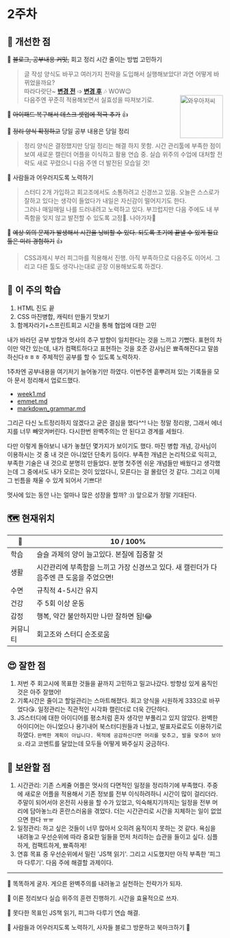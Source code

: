 # 2주차
## 🤡 개선한 점 

🚩 ~~블로그, 공부내용 커밋,~~ 회고 정리 시간 줄이는 방법 고민하기

> 글 작성 양식도 바꾸고 여러가지 전략을 도입해서 실행해보았다! 과연 어떻게 바뀌었을까요?<br>
> 따라다랏단~ **[변경 전](https://itsowavy.tistory.com/71)** ➩ **[변경 후](https://itsowavy.tistory.com/80)** 🎶 WOW😉<br> <img src="https://img1.daumcdn.net/thumb/R1280x0/?scode=mtistory2&fname=https%3A%2F%2Fblog.kakaocdn.net%2Fdn%2FbJvfKL%2FbtrLTBzQaRV%2F7EJZcSSqRpphZm7i9Bzsu0%2Fimg.png" style="float: right; width: 100px;" title="와우아저씨">
> 다음주엔 꾸준히 적용해보면서 실효성을 따져보기로.

🚩 ~~아이패드 복구해서 데스크 셋업에 적극 추가~~ 👍

🚩 ~~정리 양식 확정하고~~ 당일 공부 내용은 당일 정리

> 정리 양식은 결정했지만 당일 정리는 해결 하지 못함. 시간 관리툴에 부족한 점이 보여 새로운 캘린더 어플을 이식하고 활용 연습 중. 실습 위주의 수업에 대처할 전략도 새로 꾸렸으니 다음 주엔 더 발전된 모습일 것!

🚩 사람들과 어우러지도록 노력하기

>스터디 2개 가입하고 회고조에서도 소통하려고 신경쓰고 있음. 오늘은 스스로가 잘하고 있다는 생각이 들었다가 내일은 자신감이 떨어지기도 한다.<br> 그러나 매일매일 나를 드러내려고 노력하고 있다. 부끄럽지만 다음 주에도 내 부족함을 잊지 않고 발전할 수 있도록 고정📌. 나아가자👣

🚩 ~~예상 외의 문제가 발생해서 시간을 낭비할 수 있다. 되도록 초기에 끝낼 수 있게 필요 툴은 미리 경험하기~~ 👍

> CSS과제시 부러 피그마를 적용해서 진행. 아직 부족하므로 다음주도 이어서. 그리고 다른 툴도 생각나는대로 곧장 이용해보도록 하겠다.

## 📓 이 주의 학습

1. HTML 진도 끝
2. CSS 마진병합, 캐릭터 만들기 맛보기
3. 함께자라기+스프린트회고 시간을 통해 협업에 대한 고민

내가 바라던 공부 방향과 멋사의 추구 방향이 일치한다는 것을 느끼고 기뻤다. 표현의 차이만 약간 있는데, 내가 컴팩트하다고 표현하는 것을 호준 강사님은 뾰족해진다고 말씀하신다ㅎㅎㅎ 주체적인 공부를 할 수 있도록 노력하자.

1주차엔 공부내용을 여기저기 늘어놓기만 하였다. 이번주엔 흩뿌려져 있는 기록들을 모아 문서 정리해서 업로드했다.
* [week1.md](https://github.com/itso-wavy/babyLion/blob/main/week1.md) 
* [emmet.md](https://github.com/itso-wavy/babyLion/blob/main/week1@emmet.md)
* [markdown_grammar.md](https://github.com/itso-wavy/babyLion/blob/main/week1@markdown_grammar.md)

그리곤 다신 노트정리하지 않겠다고 굳은 결심을 했다^^! 나는 정말 정리왕, 그래서 에너지를 너무 빼앗겨버린다. 다시한번 완벽주의는 안 된다고 경계를 세웠다. 

다만 이렇게 돌아보니 내가 놓쳤던 몇가지가 보이기도 했다. 마진 병합 개념, 강사님이 이용하시는 것 중 내 것은 아니었던 단축키 등이다. 부족한 개념은 논리적으로 익히고, 부족한 기술은 내 것으로 분명히 만들었다. 분명 첫주엔 쉬운 개념들만 배웠다고 생각했는데 그 중에서도 내가 모르는 것이 있었다니, 모른다는 걸 몰랐던 것 같다. 그리고 이제 그 빈틈을 채울 수 있게 되어서 기쁘다! 

멋사에 있는 동안 나는 얼마나 많은 성장을 할까? :)) 앞으로가 정말 기대된다.

## 🗺️ 현재위치

 🐾 |10 / 100%
--  |--
학습| 슬슬 과제의 양이 늘고있다. 본질에 집중할 것
생활| 시간관리에 부족함을 느끼고 가장 신경쓰고 있다. 새 캘린더가 다음주엔 큰 도움을 주었으면!
수면| 규칙적 4-5시간 유지
건강| 주 5회 이상 운동
감정| 행복, 약간 불안하지만 나만 잘하면 됨!😂
커뮤니티| 회고조와 스터디 순조로움
  
## 😍 잘한 점

1. 저번 주 회고시에 목표한 것들을 끝까지 고민하고 밀고나갔다. 방향성 있게 움직인 것은 아주 잘했어!
2. 기록시간은 줄이고 할일관리는 스마트해졌다. 회고 양식을 시원하게 333으로 바꾸었다😘. 일정관리는 직관적인 시각화 캘린더로 더욱 간단하다. 
3. JS스터디에 대한 아이디어를 평소처럼 혼자 생각만 부풀리고 있지 않았다. 완벽한 아이디어는 아니었으나 용기내어 북스터디원들과 나눴고, 발표자료로도 이용하기로 하였다. 
`완벽한 계획이 아닙니다. 목적에 공감하신다면 머리를 맞추고, 발을 맞추어 보아요.`라고 코멘트를 달았는데 모두들 어떻게 봐주실지 궁금하다.

## 🤢 보완할 점

1. 시간관리: 기존 스케쥴 어플은 멋사의 다면적인 일정을 정리하기에 부족했다. 주중에 새로운 어플을 적용해서 기존 정보를 전부 이식하려하니 시간이 많이 걸리더라. 주말이 되어서야 온전히 사용을 할 수가 있었고, 익숙해지기까지는 일정을 전부 머리에 담아놓느라 혼란스러움을 겪었다. 더는 시간관리로 시간을 지체하는 일이 없었으면 한다 ㅠㅠ
2. 일정관리: 하고 싶은 것들이 너무 많아서 오히려 움직이지 못하는 것 같다. 욕심을 내려놓고 우선순위에 따라 중요한 일들을 먼저 처리하는 습관을 들이고 싶다. 심플하게, 컴팩트하게, 뾰족하게!
3. 연휴 목표 중 우선순위에서 밀린 'JS책 읽기'. 그리고 시도했지만 아직 부족한 '피그마 다루기'. 다음 주에 해결할 과제이다.

---

🚩 똑똑하게 굴자. 게으른 완벽주의를 내려놓고 실천하는 전략가가 되자.

🚩 이론 정리보다 실습 위주의 훈련 진행하기. 시간을 효율적으로 쓰자.

🚩 못다한 목표인 JS책 읽기, 피그마 다루기 연습 해결.

🚩 사람들과 어우러지도록 노력하기, 사자들 블로그 방문하고 북마크하기 📌
